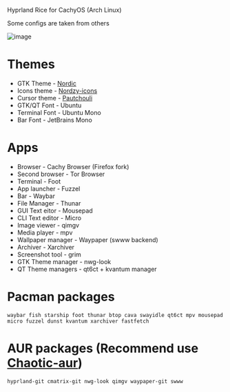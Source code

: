 Hyprland Rice for CachyOS (Arch Linux)

Some configs are taken from others

![image](https://github.com/Waffelson/my-dots/assets/127903646/400227c1-22b5-4933-909e-c99d27406400)


# Themes
 
- GTK Theme - [Nordic](https://www.gnome-look.org/p/1267246/)
- Icons theme - [Nordzy-icons](https://github.com/alvatip/Nordzy-icon)
- Cursor theme - [Pautchouli](https://www.gnome-look.org/p/2077667)
- GTK/QT Font - Ubuntu
- Terminal Font - Ubuntu Mono
- Bar Font - JetBrains Mono

# Apps 

- Browser - Cachy Browser (Firefox fork)
- Second browser - Tor Browser
- Terminal - Foot 
- App launcher - Fuzzel 
- Bar - Waybar 
- File Manager - Thunar 
- GUI Text eitor - Mousepad 
- CLI Text editor - Micro
- Image viewer - qimgv
- Media player - mpv 
- Wallpaper manager - Waypaper (swww backend)
- Archiver - Xarchiver
- Screenshot tool - grim
- GTK Theme manager - nwg-look
- QT Theme managers - qt6ct + kvantum manager

# Pacman packages
`waybar fish starship foot thunar btop cava swayidle qt6ct mpv mousepad micro fuzzel dunst kvantum xarchiver fastfetch`
# AUR packages (Recommend use [Chaotic-aur](https://aur.chaotic.cx/))
`hyprland-git cmatrix-git nwg-look qimgv waypaper-git swww`








